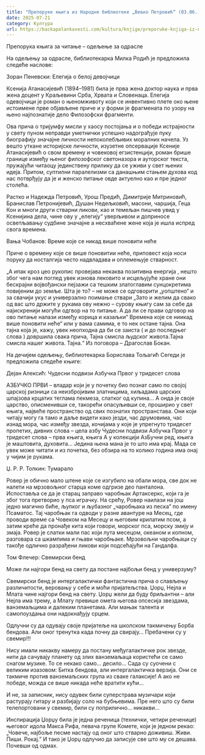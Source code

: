 ```yaml
---
title: "Препоруке књига из Народне библиотеке „Вељко Петровић“ (03.06.)"
date: 2025-07-21
category: Култура
url: https://backapalankavesti.com/kultura/knjige/preporuke-knjiga-iz-narodne-biblioteke-veljko-petrovic-03-06/
---
```


Препорука књига за читање – одељење за одрасле

На одељењу за одрасле, библиотекарка Милка Родић је предложила следеће наслове:

Зоран Пеневски: Елегија о белој девојчици

Ксенија Атанасијевић (1894–1981) била је прва жена доктор наука и прва жена доцент у Краљевини Срба, Хрвата и Словенаца. Елегија одевојчици је роман о њеномживоту који се инвентивно плете око њене истоимене прве објављене приче и у форми је фрагмената по узору на њено најпознатије дело Филозофски фрагменти.

Ова прича о тријумфу мисли у хаосу постојања и о победи истрајности у свету пуном неправди уметнички успешно надограђује пуку биографију значајне личности непоколебљивих моралних начела. Уз вешто уткане историјске личности, изузетне опсервације Ксеније Атанасијевић о свом времену и човековој егзистенцији, роман брише границе између њеног филозофског светоназора и ауторског текста, пружајући читаоцу јединствену прилику да се уживи у свет њених идеја. Притом, суптилни паралелизми са данашњим стањем духова код нас потврђују да је и женско питање овде актуелно као и пре једног столећа.

Растко и Надежда Петровић, Урош Предић, Димитрије Митриновић, Бранислав Петронијевић, Душан Недељковић, масони, чаршија, Геца Кон и многи други стварни ликови, као и темељан пишчев увид у Ксенијина дела, чине ову у „елегију“ уверљивом и доприносе осветљавању судбине значајне а несхваћене жене која је ишла испред свога времена.

Вања Чобанов: Време које се никад више поновити неће

Приче о времену које се више поновитии неће, приповест која носи поруку да носталгија често надвладава и оплемењује стварност.

„А ипак кроз цео рукопис провејава некаква позитивна енергија , нешто због чега нам поглед увек изнова лековито и исцељујуће хране они бескрајни војвођански пејзажи са тешким златоглавим сунцокретима повијеним до земље. Шта је то? – не може се одговорити „уопштено“ и за свачији укус и универзално поимање ствари „Зато и желим да свако од вас што држите у рукама ову нежно – сурову књигу сам за себе да најискренији могући одгвор на то питање. А да ли се прави одговор на ово питање налази између корица и казаљки“ Времена које се ниикад више поновити неће“ или у вама самима, е то нек остане тајна. Она тајна која је, кажу, увек неопходна да би се заиста ( и до последњег слова ) довршила свака прича, Тајна смисла људског живота.Тајна смисла нашег живота. Тајна.“ Из поговора – Драгослав Бокан.

На дечијем одељењу, библиотекарка Борислава Тољагић Сегеди је предложила следеће књиге:

Дејан Алексић: Чудесни подвизи Азбучка Првог у тридесет слова

АЗБУЧКО ПРВИ – владар који је у почетку био познат само по својој царској ризници са неизбројивим златницима, хиљадама царских шпајзова крцатих теглама пекмеза, слатког од купина… А онда је своје царство, описменивши се, такорећи опасуљивши се, проширио у свет књига, највеће пространство од свих познатих пространстава. Они који читају могу га тамо и даље видети како језди, час друмовима, час изнад мора, час између звезда, кочијама у које је упрегнуто тридесет пропетих, дивних слова – цела азбу Чудесни подвизи Азбучка Првог у тридесет слова – прва књига, књига А у колекцији АзБучни ред, књига је маштовита, духовита… Једина њена мана је то што има крај. Мада се увек може читати и из почетка, без обзира на то колико година има онај у чијим је рукама.

Џ. Р. Р. Толкин: Тумарало

Ровер је обично мало штене које се изгубило на обали мора, све док не налети на мрзовољног старца коме одгризе део панталона. Испоставља се да је старац заправо чаробњак Артаксеркс, који га је због тога претворио у пса играчку. На срећу, Ровер наилази на још једно магично биће, љупког и љубазног „чаробњака из песка” по имену Псаматос. Тај чаробњак га одводи у разне авантуре на Месец, где проводи време са Човеком на Месецу и његовим крилатим псом, а затим креће да пронађе кита који говори, морског пса, морску змију и змаја. Ровер је слатки мали пас који лута месецом, океаном и копном, разговара са шкампима и гњави чаробњаке. Мрзовољни
чаробњаци су такође одлично разрађени ликови који подсећајући на Гандалфа.

Том Флечер: Свемирски бенд

Може ли најгори бенд на свету да постане најбољи бенд у универзуму?

Свемирски бенд је интергалактички фантастична прича о слављењу различитости, веровању у себе и моћи пријатељства. Џорџ, Нејла и Млата чине најгори бенд на свету. Џорџ жели да буду бриљантни – али Нејла има трему, а Млату превише омета његова опсесија звездама, ванземаљцима и далеким планетама. Али мањак талента и самопоуздања они надокнађују срцем.

Одлучни су да одувају своје пријатеље на школском такмичењу Борба бендова. Али оног тренутка када почну да свирају… Пребачени су у свемир!!!

Нису имали никакву намеру да постану међугалактичке рок звезде, нити да сачувају планету од злих ванземаљаца користећи се само снагом музике. То се некако само… десило… Сада су суочени с великим изазовом: Битка бендова, али интергалактичка верзија. Они се такмиче против ванземаљских група из сваке галаксије! А ако не победе, можда се више никада неће вратити кући…

И не, за записник, нису одувек били суперстрава музичари који растурају гитару и разбијају соло на бубњевима. Пре него што су били телепортовани у свемир, били су поприлично… никакви…

Инспирација Џорџу била је једна реченица (технички, четири реченице) његовог идола Макса Рифа, певача групе Комете, који је једном рекао: „Човече, најбоље песме настају од оног што стварно доживиш. Живи. Пиши. Рокај.” И тако је Џорџ одлучио да записује све што му се дешава. Почевши од одмах.
